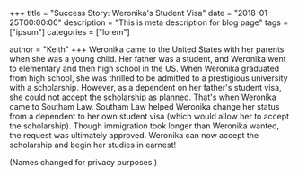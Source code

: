+++
title = "Success Story: Weronika's Student Visa"
date = "2018-01-25T00:00:00"
description = "This is meta description for blog page"
tags = ["ipsum"]
categories = ["lorem"]

author = "Keith"
+++
Weronika came to the United States with her parents when she was a young child. Her father was a student, and Weronika went to elementary and then high school in the US. When Weronika graduated from high school, she was thrilled to be admitted to a prestigious university with a scholarship. However, as a dependent on her father's student visa, she could not accept the scholarship as planned. That's when Weronika came to Southam Law. Southam Law helped Weronika change her status from a dependent to her own student visa (which would allow her to accept the scholarship). Though immigration took longer than Weronika wanted, the request was ultimately approved. Weronika can now accept the scholarship and begin her studies in earnest!

(Names changed for privacy purposes.)
